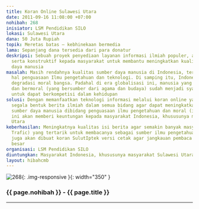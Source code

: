 ```yaml
---
title: Koran Online Sulawesi Utara
date: 2011-09-16 11:08:00 +07:00
nohibah: 268
inisiator: LSM Pendidikan SILO
lokasi: Sulawesi Utara
dana: 50 Juta Rupiah
topik: Meretas batas – kebhinekaan bermedia
lama: Sepanjang dana tersedia dari para donatur
deskripsi: Sebuah proyek penyediaan layanan informasi ilmiah populer, adaptif, inovatif
  serta konstruktif kepada masyarakat untuk membantu meningkatkan kualitas sumber
  daya manusia
masalah: Masih rendahnya kualitas sumber daya manusia di Indonesia, terutama dalam
  hal penguasaan Ilmu pengetahuan dan teknologi. Di samping itu, Indonesia juga mengalami
  degradasi moral bangsa. Padahal di era globalisasi ini, manusia yang berkualitas
  dan bermoral (yang bersumber dari agama dan budaya) sudah menjadi syarat mutlak
  untuk dapat berkompetisi dalam kehidupan
solusi: Dengan memanfaatkan teknologi informasi melalui koran online yang menyanyikan
  segala bentuk berita ilmiah dalam semua bidang agar dapat meningkatkan kualitas
  sumber daya manusia dibidang penguasaan ilmu pengetahuan dan moral (iman). Proyek
  ini akan memberi keuntungan kepada masyarakat Indonesia, khususunya masyarakat Sulawesi
  Utara
keberhasilan: Meningkatnya kualitas isi berita agar semakin banyak masyarakat (Acces
  Trafic) yang tertarik untuk membacanya sebagai sumber ilmu pengetahuan. Direncanakan
  juga akan dibuat koran SulutIptek versi cetak agar jangkauan pembaca di Sulut lebih
  besar
organisasi: LSM Pendidikan SILO
diuntungkan: Masyarakat Indonesia, khususunya masyarakat Sulawesi Utara
layout: hibahcmb
---
```


![268](/static/img/hibahcmb/268.png){: .img-responsive }{: width="350" }

### {{ page.nohibah }} - {{ page.title }}

---
